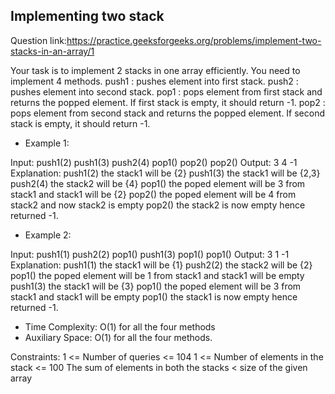 ## Implementing two stack 

Question link:https://practice.geeksforgeeks.org/problems/implement-two-stacks-in-an-array/1

Your task is to implement  2 stacks in one array efficiently. You need to implement 4 methods.
push1 : pushes element into first stack.
push2 : pushes element into second stack.
pop1 : pops element from first stack and returns the popped element. If first stack is empty, it should return -1.
pop2 : pops element from second stack and returns the popped element. If second stack is empty, it should return -1.

- Example 1:

Input:
push1(2)
push1(3)
push2(4)
pop1()
pop2()
pop2()
Output:
3 4 -1
Explanation:
push1(2) the stack1 will be {2}
push1(3) the stack1 will be {2,3}
push2(4) the stack2 will be {4}
pop1()   the poped element will be 3 from stack1 and stack1 will be {2}
pop2()   the poped element will be 4 from stack2 and now stack2 is empty
pop2()   the stack2 is now empty hence returned -1.


- Example 2:

Input:
push1(1)
push2(2)
pop1()
push1(3)
pop1()
pop1()
Output:
3 1 -1
Explanation:
push1(1) the stack1 will be {1}
push2(2) the stack2 will be {2}
pop1()   the poped element will be 1 from stack1 and stack1 will be empty
push1(3) the stack1 will be {3}
pop1()   the poped element will be 3 from stack1 and stack1 will be empty
pop1()   the stack1 is now empty hence returned -1.

- Time Complexity: O(1) for all the four methods
- Auxiliary Space: O(1) for all the four methods.

Constraints:
1 <= Number of queries <= 104
1 <= Number of elements in the stack <= 100
The sum of elements in both the stacks < size of the given array